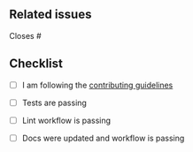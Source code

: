 <!--
Thanks for making a pull request to PostNewtonian.jl.
We have added this PR template to help you help us.

Make sure to read the contributing guidelines.

See the comments below, fill the required fields, and check the items.
-->

## Related issues

<!-- We normally work with the following workflow (i) create issue;
(ii) discussion if necessary; (iii) create PR. So, at least one of
the following should be true:-->

<!-- Option 1, this closes an existing issue. Fill the number below-->
Closes #

<!-- Option 2, this is a small fix that arguably won't need an issue. Uncomment below -->
<!--
There is no related issue.
-->

## Checklist

<!-- mark true if NA -->
<!-- leave PR as draft until all is checked -->

- [ ] I am following the [contributing
  guidelines](https://github.com/moble/PostNewtonian.jl/blob/main/docs/src/contributing.md)

- [ ] Tests are passing
- [ ] Lint workflow is passing
- [ ] Docs were updated and workflow is passing
